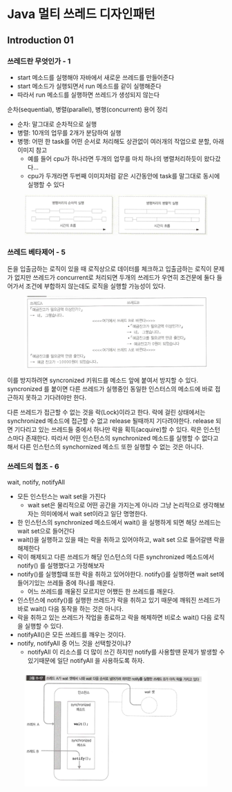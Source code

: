 # Java 멀티 쓰레드 디자인패턴

## Introduction 01

### 쓰레드란 무엇인가 - 1

* start 메소드를 실행해야 자바에서 새로운 쓰레드를 만들어준다
* start 메소드가 실행되면서 run 메소드를 같이 실행해준다
* 따라서 run 메소드를 실행하면 쓰레드가 생성되지 않는다



순차(sequential), 병렬(parallel), 병행(concurrent) 용어 정리

* 순차: 말그대로 순차적으로 실행
* 병렬: 10개의 업무를 2개가 분담하여 실행
* 병행: 어떤 한 task를 어떤 순서로 처리해도 상관없이 여러개의 작업으로 분할, 아래 이미지 참고
  * 예를 들어 cpu가 하나라면 두개의 업무를 마치 하나의 병렬처리하듯이 왔다갔다...
  * cpu가 두개라면 두번째 이미지처럼 같은 시간동안에 task를 말그대로 동시에 실행할 수 있다

<figure><img src="../.gitbook/assets/2022-10-19_18-15-06.png" alt=""><figcaption></figcaption></figure>

### 쓰레드 베타제어 - 5

돈을 입출금하는 로직이 있을 때 로직상으로 데이터를 체크하고 입출금하는 로직이 문제가 없지만 쓰레드가 concurrent로 처리되면 두개의 쓰레드가 우연히 조건문에 둘다 들어가서 조건에 부합하지 않는데도 로직을 실행할 가능성이 있다.

<figure><img src="../.gitbook/assets/2022-10-20_14-53-58.png" alt=""><figcaption></figcaption></figure>

이를 방지하려면 syncronized 키워드를 메소드 앞에 붙여서 방지할 수 있다. syncronized 를 붙이면 다른 쓰레드가 실행중인 동일한 인스터스의 메소드에 바로 접근하지 못하고 기다려야만 한다.

다른 쓰레드가 접근할 수 없는 것을 락(Lock)이라고 한다. 락에 걸린 상태에서는 synchronized 메소드에 접근할 수 없고 release 될때까지 기다려야한다. release 되면 기다리고 있는 쓰레드들 중에서 하나만 락을 획득(acquire)할 수 있다. 락은 인스턴스마다 존재한다. 따라서 어떤 인스턴스의 synchronized 메소드를 실행할 수 없다고 해서 다른 인스턴스의 synchornized 메소드 또한 실행할 수 없는 것은 아니다.





### 쓰레드의 협조 - 6

wait, notify, notifyAll

* 모든 인스턴스는 wait set을 가진다
  * wait set은 물리적으로 어떤 공간을 가지는게 아니라 그냥 논리적으로 생각해보자는 의미에에서 wait set이라고 일단 명명한다.
* 한 인스턴스의 synchronized 메소드에서 wait() 을 실행하게 되면 해당 쓰레드는 wait set으로 들어간다
* wait()을 실행하고 있을 때는 락을 취하고 있어야하고, wait set 으로 들어갈땐 락을 해제한다
* 락이 해제되고 다른 쓰레드가 해당 인스턴스의 다른 synchronized 메소드에서 notify() 를 실행했다고 가정해보자
* notify()를 실행할떄 또한 락을 취하고 있어야한다. notify()를 실행하면 wait set에 들어기있는 쓰레들 중에 하나를 깨운다.
  * 어느 쓰레드를 깨울진 모르지만 어쨌든 한 쓰레드를 깨운다.
* 인스턴스에 notify()를 실행한 쓰레드가 락을 취하고 있기 때문에 깨워진 쓰레드가 바로 wait() 다음 동작을 하는 것은 아니다.
* 락을 취하고 있는 쓰레드가 작업을 종료하고 락을 해제하면 비로소 wait() 다음 로직을 실행할 수 있다.
* notifyAll()은 모든 쓰레드를 깨우는 것이다.
* notify, notifyAll 중 어느 것을 선택할것이냐?
  * notifyAll 이 리소스를 더 많이 쓰긴 하지만 notify를 사용할땐 문제가 발생할 수 있기때문에 일단 notifyAll 을 사용하도록 하자.

<figure><img src="../.gitbook/assets/image.png" alt=""><figcaption></figcaption></figure>
